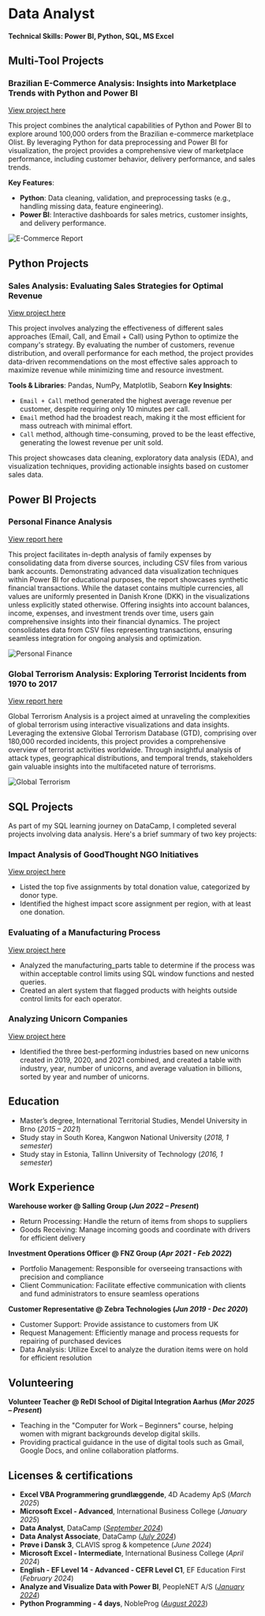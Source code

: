 # Data Analyst

#### Technical Skills: Power BI, Python, SQL, MS Excel


## Multi-Tool Projects

### Brazilian E-Commerce Analysis: Insights into Marketplace Trends with Python and Power BI
[View project here](https://github.com/jdok8/olist-ecommerce)

This project combines the analytical capabilities of Python and Power BI to explore around 100,000 orders from the Brazilian e-commerce marketplace Olist. By leveraging Python for data preprocessing and Power BI for visualization, the project provides a comprehensive view of marketplace performance, including customer behavior, delivery performance, and sales trends.

**Key Features**:
- **Python**: Data cleaning, validation, and preprocessing tasks (e.g., handling missing data, feature engineering).  
- **Power BI**: Interactive dashboards for sales metrics, customer insights, and delivery performance.

![E-Commerce Report](/assets/img/olist_e-commerce_teaser.gif)


## Python Projects

### Sales Analysis: Evaluating Sales Strategies for Optimal Revenue
[View project here](https://github.com/jdok8/python-sales-analysis)

This project involves analyzing the effectiveness of different sales approaches (Email, Call, and Email + Call) using Python to optimize the company's strategy. By evaluating the number of customers, revenue distribution, and overall performance for each method, the project provides data-driven recommendations on the most effective sales approach to maximize revenue while minimizing time and resource investment.

**Tools & Libraries**: Pandas, NumPy, Matplotlib, Seaborn
**Key Insights**:
  - `Email + Call` method generated the highest average revenue per customer, despite requiring only 10 minutes per call.
  - `Email` method had the broadest reach, making it the most efficient for mass outreach with minimal effort.
  - `Call` method, although time-consuming, proved to be the least effective, generating the lowest revenue per unit sold.
  
This project showcases data cleaning, exploratory data analysis (EDA), and visualization techniques, providing actionable insights based on customer sales data.


## Power BI Projects

### Personal Finance Analysis
[View report here](https://github.com/jdok8/powerbi-personal-finance)

This project facilitates in-depth analysis of family expenses by consolidating data from diverse sources, including CSV files from various bank accounts. Demonstrating advanced data visualization techniques within Power BI for educational purposes, the report showcases synthetic financial transactions. While the dataset contains multiple currencies, all values are uniformly presented in Danish Krone (DKK) in the visualizations unless explicitly stated otherwise. Offering insights into account balances, income, expenses, and investment trends over time, users gain comprehensive insights into their financial dynamics. The project consolidates data from CSV files representing transactions, ensuring seamless integration for ongoing analysis and optimization.

![Personal Finance](/assets/img/expenditures_teaser.gif)

### Global Terrorism Analysis: Exploring Terrorist Incidents from 1970 to 2017
[View report here](https://github.com/jdok8/powerbi-global-terrorism)

Global Terrorism Analysis is a project aimed at unraveling the complexities of global terrorism using interactive visualizations and data insights. Leveraging the extensive Global Terrorism Database (GTD), comprising over 180,000 recorded incidents, this project provides a comprehensive overview of terrorist activities worldwide. Through insightful analysis of attack types, geographical distributions, and temporal trends, stakeholders gain valuable insights into the multifaceted nature of terrorisms. 

![Global Terrorism](/assets/img/terrorism_teaser.gif)


## SQL Projects

As part of my SQL learning journey on DataCamp, I completed several projects involving data analysis. Here's a brief summary of two key projects:

### Impact Analysis of GoodThought NGO Initiatives
[View project here](https://www.datacamp.com/datalab/w/6c2fd423-7bee-4938-810f-adea31fc61cf/edit)

- Listed the top five assignments by total donation value, categorized by donor type.
- Identified the highest impact score assignment per region, with at least one donation.

### Evaluating of a Manufacturing Process
[View project here](https://www.datacamp.com/datalab/w/33e740f2-5603-4b9b-a457-726a470c4233/edit)

- Analyzed the manufacturing_parts table to determine if the process was within acceptable control limits using SQL window functions and nested queries.
- Created an alert system that flagged products with heights outside control limits for each operator.

### Analyzing Unicorn Companies
[View project here](https://www.datacamp.com/datalab/w/d9535baa-6fb9-4cde-9df6-327f271a8e22/edit)

- Identified the three best-performing industries based on new unicorns created in 2019, 2020, and 2021 combined, and created a table with industry, year, number of unicorns, and average valuation in billions, sorted by year and number of unicorns.

## Education
- Master’s degree, International Territorial Studies, Mendel University in Brno (_2015 – 2021_)
- Study stay in South Korea, Kangwon National University (_2018, 1 semester_)
- Study stay in Estonia, Tallinn University of Technology (_2016, 1 semester_)

## Work Experience
**Warehouse worker @ Salling Group (_Jun 2022 – Present_)**
- Return Processing: Handle the return of items from shops to suppliers
- Goods Receiving: Manage incoming goods and coordinate with drivers for efficient delivery

**Investment Operations Officer @ FNZ Group (_Apr 2021 - Feb 2022_)**
- Portfolio Management: Responsible for overseeing transactions with precision and compliance
- Client Communication: Facilitate effective communication with clients and fund administrators to ensure seamless operations

**Customer Representative @ Zebra Technologies (_Jun 2019 - Dec 2020_)**
- Customer Support: Provide assistance to customers from UK
- Request Management: Efficiently manage and process requests for repairing of purchased devices
- Data Analysis: Utilize Excel to analyze the duration items were on hold for efficient resolution

## Volunteering
**Volunteer Teacher @ ReDI School of Digital Integration Aarhus (_Mar 2025 – Present_)**
- Teaching in the "Computer for Work – Beginners" course, helping women with migrant backgrounds develop digital skills.
- Providing practical guidance in the use of digital tools such as Gmail, Google Docs, and online collaboration platforms.

## Licenses & certifications
- **Excel VBA Programmering grundlæggende**, 4D Academy ApS (_March 2025_)
- **Microsoft Excel - Advanced**, International Business College (_January 2025_)
- **Data Analyst**, DataCamp (_[September 2024](https://www.datacamp.com/certificate/DA0024767541705)_)
- **Data Analyst Associate**, DataCamp (_[July 2024](https://www.datacamp.com/certificate/DAA0013472774415)_)
- **Prøve i Dansk 3**, CLAVIS sprog & kompetence (_June 2024_)
- **Microsoft Excel - Intermediate**, International Business College (_April 2024_)
- **English - EF Level 14 - Advanced - CEFR Level C1**, EF Education First (_February 2024_)
- **Analyze and Visualize Data with Power BI**, PeopleNET A/S (_[January 2024](https://peoplenet.dk/certificate-badge?certID=502cd991-68dd-442e-8abe-586a8dad36a4)_)
- **Python Programming - 4 days**, NobleProg (_[August 2023](https://cert.nobleprog.com/certificate/729015/8fef0)_)
